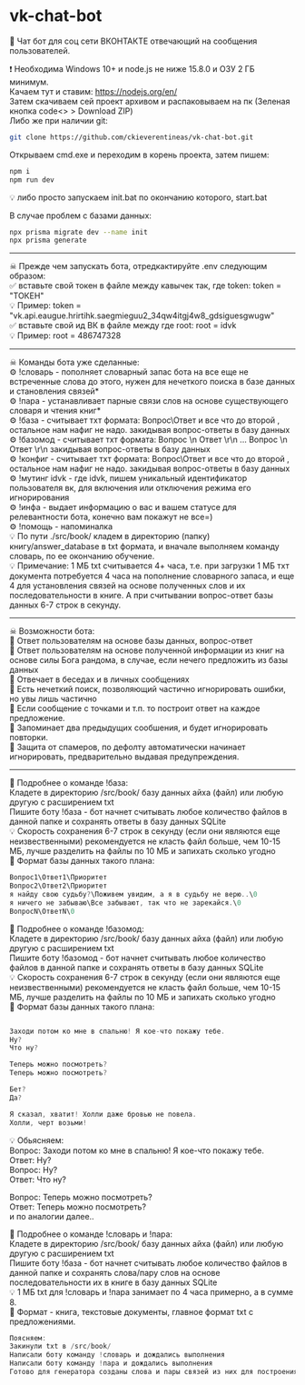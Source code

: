 # vk-chat-bot
💬 Чат бот для соц сети ВКОНТАКТЕ отвечающий на сообщения пользователей.

❗ Необходима Windows 10+ и node.js не ниже 15.8.0 и ОЗУ 2 ГБ минимум.<br />
Качаем тут и ставим: https://nodejs.org/en/ <br />
Затем скачиваем сей проект архивом и распаковываем на пк (Зеленая кнопка code<> > Download ZIP) <br />
Либо же при наличии git: <br />
```bash
git clone https://github.com/ckieverentineas/vk-chat-bot.git
```
Открываем cmd.exe и переходим в корень проекта, затем пишем: <br />
```bash
npm i
npm run dev
```

💡 либо просто запускаем init.bat по окончанию которого, start.bat <br />

В случае проблем с базами данных:
```bash
npx prisma migrate dev --name init
npx prisma generate
```
____
☠ Прежде чем запускать бота, отредкактируйте .env следующим образом: <br />
✅ вставьте свой токен в файле между кавычек так, где token: token = "ТОКЕН"<br />
💡 Пример: token = "vk.api.eaugue.hrirtihk.saegmieguu2_34qw4itgj4w8_gdsiguesgwugw" <br />
✅ вставьте свой ид ВК в файле между где root: root = idvk <br />
💡 Пример: root = 486747328 <br />
____
☠ Команды бота уже сделанные: <br />
⚙ !словарь - пополняет словарный запас бота на все еще не встреченные слова до этого, нужен для нечеткого поиска в базе данных и становления связей* <br />
⚙ !пара - устанавливает парные связи слов на основе существующего словаря и чтения книг* <br />
⚙ !база - считывает тхт формата: Вопрос\Ответ и все что до второй , остальное нам нафиг не надо. закидывая вопрос-ответы в базу данных <br />
⚙ !базомод - считывает тхт формата: Вопрос \\n Ответ \\r\\n ... Вопрос \\n Ответ \\r\\n закидывая вопрос-ответы в базу данных <br />
⚙ !конфиг - считывает тхт формата: Вопрос\Ответ и все что до второй , остальное нам нафиг не надо. закидывая вопрос-ответы в базу данных <br />
⚙ !мутинг idvk - где idvk, пишем уникальный идентификатор пользователя вк, для включения или отключения режима его игнорирования <br />
⚙ !инфа - выдает информацию о вас и вашем статусе для релевантности бота, конечно вам покажут не все=) <br />
⚙ !помощь - напоминалка <br />
💡 По пути ./src/book/ кладем в директорию (папку) книгу/answer_database в txt формата, и вначале выполняем команду словарь, по ее окончанию обучение. <br />
💡 Примечание: 1 МБ txt считывается 4+ часа, т.е. при загрузки 1 МБ тхт документа потребуется 4 часа на пополнение словарного запаса, и еще 4 для установления связей на основе полученных слов и их последовательности в книге. А при считывании вопрос-ответ базы данных 6-7 строк в секунду.
____
☠ Возможности бота: <br />
🚀 Ответ пользователям на основе базы данных, вопрос-ответ <br />
🚀 Ответ пользователям на основе полученной информации из книг на основе силы Бога рандома, в случае, если нечего предложить из базы данных <br />
🚀 Отвечает в беседах и в личных сообщениях <br />
🚀 Есть нечеткий поиск, позволяющий частично игнорировать ошибки, но увы лишь частично <br />
🚀 Если сообщение с точками и т.п. то построит ответ на каждое предложение. <br />
🚀 Запоминает два предыдущих сообшения, и будет игнорировать повторки. <br />
🚀 Защита от спамеров, по дефолту автоматически начинает игнорировать, предварительно выдавая предупреждения. <br />
____
💬 Подробнее о команде !база: <br />
Кладете в директорию /src/book/ базу данных айха (файл) или любую другую с расширением txt <br />
Пишите боту !база - бот начнет считывать любое количество файлов в данной папке и сохранять ответы в базу данных SQLite <br />
💡 Скорость сохранения 6-7 строк в секунду (если они являются еще неизвественными) рекомендуется не класть файл больше, чем 10-15 МБ, лучше разделить на файлы по 10 МБ и запихать сколько угодно <br />
🔧 Формат базы данных такого плана:
```js
Вопрос1\Ответ1\Приоритет
Вопрос2\Ответ2\Приоритет
я найду свою судьбу?\Поживем увидим, а я в судьбу не верю..\0
я ничего не забываю\Все забывают, так что не зарекайся.\0
ВопросN\ОтветN\0
```

💬 Подробнее о команде !базомод: <br />
Кладете в директорию /src/book/ базу данных айха (файл) или любую другую с расширением txt <br />
Пишите боту !базомод - бот начнет считывать любое количество файлов в данной папке и сохранять ответы в базу данных SQLite <br />
💡 Скорость сохранения 6-7 строк в секунду (если они являются еще неизвественными) рекомендуется не класть файл больше, чем 10-15 МБ, лучше разделить на файлы по 10 МБ и запихать сколько угодно <br />
🔧 Формат базы данных такого плана:
```js

Заходи потом ко мне в спальню! Я кое-что покажу тебе.
Ну?
Что ну?

Теперь можно посмотреть?
Теперь можно посмотреть?

Бет?
Да?

Я сказал, хватит! Холли даже бровью не повела.
Холли, черт возьми!

```
💡 Обьясняем:  <br />
Вопрос: Заходи потом ко мне в спальню! Я кое-что покажу тебе. <br />
Ответ: Ну? <br />
Вопрос: Ну? <br />
Ответ: Что ну? <br />

Вопрос: Теперь можно посмотреть? <br />
Ответ: Теперь можно посмотреть? <br />
и по аналогии далее.. <br />

💬 Подробнее о команде !словарь и !пара: <br />
Кладете в директорию /src/book/ базу данных айха (файл) или любую другую с расширением txt <br />
Пишите боту !база - бот начнет считывать любое количество файлов в данной папке и сохранять слова/пару слов на основе последовательности их в книге в базу данных SQLite <br />
💡 1 МБ txt для !словарь и !пара  занимает по 4 часа примерно, а в сумме 8.<br />
🔧 Формат - книга, текстовые документы, главное формат txt  с предложениями.
```js
Поясняем:
Закинули txt в /src/book/
Написали боту команду !словарь и дождались выполнения
Написали боту команду !пара и дождались выполнения
Готово для генератора созданы слова и пары связей из них для построения на неизвестные вещи в базе данных, может позже команду обьединим...
```